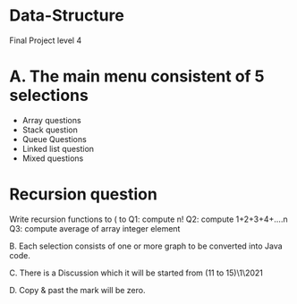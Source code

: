 # Data-Structure
 Final Project level 4


# A. The main menu consistent of  5 selections
- Array questions
- Stack question
- Queue Questions
- Linked list question
- Mixed questions 

# Recursion question 
Write recursion functions to ( to Q1: compute n!
Q2: compute 1+2+3+4+….n
Q3: compute average of array integer element


 
B.  Each selection consists of one or more graph to be converted into Java code. 

C. There is  a Discussion  which it  will be started from (11 to 15)\1\2021

D.  Copy & past the mark will be zero. 




